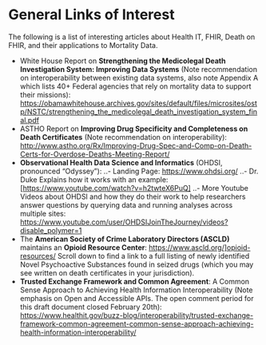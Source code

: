 # General Links of Interest

The following is a list of interesting articles about Health IT, FHIR, Death on FHIR, and their applications to Mortality Data.

- White House Report on **Strengthening the Medicolegal Death Investigation System: Improving Data Systems** (Note recommendation on interoperability between existing data systems, also note Appendix A which lists 40+ Federal agencies that rely on mortality data to support their missions): https://obamawhitehouse.archives.gov/sites/default/files/microsites/ostp/NSTC/strengthening_the_medicolegal_death_investigation_system_final.pdf
- ASTHO Report on **Improving Drug Specificity and Completeness on Death Certificates** (Note recommendation on interoperability): http://www.astho.org/Rx/Improving-Drug-Spec-and-Comp-on-Death-Certs-for-Overdose-Deaths-Meeting-Report/
- **Observational Health Data Science and Informatics** (OHDSI, pronounced “Odyssey”):
..- Landing Page: https://www.ohdsi.org/
..-	Dr. Duke Explains how it works with an example: [https://www.youtube.com/watch?v=h2twteX6PuQ]
..-	More Youtube Videos about OHDSI and how they do their work to help researchers answer questions by querying data and running analyses across multiple sites: https://www.youtube.com/user/OHDSIJoinTheJourney/videos?disable_polymer=1
- The **American Society of Crime Laboratory Directors (ASCLD)** maintains an **Opioid Resource Center**: https://www.ascld.org/]opioid-resources/ Scroll down to find a link to a full listing of newly identified Novel Psychoactive Substances found in seized drugs (which you may see written on death certificates in your jurisdiction).
- **Trusted Exchange Framework and Common Agreement**: A Common Sense Approach to Achieving Health Information Interoperability (Note emphasis on Open and Accessible APIs.  The open comment period for this draft document closed February 20th): https://www.healthit.gov/buzz-blog/interoperability/trusted-exchange-framework-common-agreement-common-sense-approach-achieving-health-information-interoperability/
